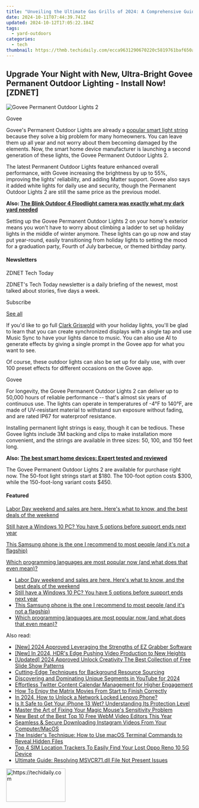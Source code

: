 ```yaml
---
title: "Unveiling the Ultimate Gas Grills of 2024: A Comprehensive Guide by ZDNet"
date: 2024-10-11T07:44:39.741Z
updated: 2024-10-12T17:05:22.184Z
tags:
  - yard-outdoors
categories:
  - tech
thumbnail: https://thmb.techidaily.com/ecca9631290670220c5819761baf650aa5dd08f70276ed62c1ed9a3790d42498.jpg
---
```


## Upgrade Your Night with New, Ultra-Bright Govee Permanent Outdoor Lighting - Install Now![ZDNET]

![Govee Permanent Outdoor Lights 2](https://www.zdnet.com/a/img/resize/fef09a07669b4416397ae9cb2a8a65ac965c2943/2024/08/23/cb422779-bdec-43bc-924c-085b9ad340b7/7.png?auto=webp&width=1280)

Govee

Govee's Permanent Outdoor Lights are already a [popular smart light string](https://buy.geni.us/Proxy.ashx?TSID=368250&GR%5FURL=https%3A%2F%2Fwww.amazon.com%2FGovee-Permanent-Waterproof-Lighting-Assistant%2Fdp%2FB0BCQ926C1%3Ftag%3Dzd-buy-button-20%26ascsubtag%3D%5F%5FCOM%5FCLICK%5FID%5F%5F%7C0732191c-49af-4b4a-b0cb-47f0325da749%7Cdtp&dtb=1) because they solve a big problem for many homeowners. You can leave them up all year and not worry about them becoming damaged by the elements. Now, the smart home device manufacturer is launching a second generation of these lights, the Govee Permanent Outdoor Lights 2.

The latest Permanent Outdoor Lights feature enhanced overall performance, with Govee increasing the brightness by up to 55%, improving the lights' reliability, and adding Matter support. Govee also says it added white lights for daily use and security, though the Permanent Outdoor Lights 2 are still the same price as the previous model.

**Also: [The Blink Outdoor 4 Floodlight camera was exactly what my dark yard needed](https://www.zdnet.com/home-and-office/smart-home/the-blink-outdoor-4-floodlight-camera-was-exactly-what-my-dark-yard-needed/)**

Setting up the Govee Permanent Outdoor Lights 2 on your home's exterior means you won't have to worry about climbing a ladder to set up holiday lights in the middle of winter anymore. These lights can go up now and stay put year-round, easily transitioning from holiday lights to setting the mood for a graduation party, Fourth of July barbecue, or themed birthday party.

#### Newsletters

ZDNET Tech Today

ZDNET's Tech Today newsletter is a daily briefing of the newest, most talked about stories, five days a week.

 Subscribe

[See all](https://www.zdnet.com/newsletters/)

If you'd like to go full [Clark Griswold](https://vacation.fandom.com/wiki/Clark%5FGriswold) with your holiday lights, you'll be glad to learn that you can create synchronized displays with a single tap and use Music Sync to have your lights dance to music. You can also use AI to generate effects by giving a single prompt in the Govee app for what you want to see. 

Of course, these outdoor lights can also be set up for daily use, with over 100 preset effects for different occasions on the Govee app. 

Govee

For longevity, the Govee Permanent Outdoor Lights 2 can deliver up to 50,000 hours of reliable performance -- that's almost six years of continuous use. The lights can operate in temperatures of -4°F to 140°F, are made of UV-resistant material to withstand sun exposure without fading, and are rated IP67 for waterproof resistance.

Installing permanent light strings is easy, though it can be tedious. These Govee lights include 3M backing and clips to make installation more convenient, and the strings are available in three sizes: 50, 100, and 150 feet long.

**Also: [The best smart home devices: Expert tested and reviewed](https://www.zdnet.com/home-and-office/smart-home/best-smart-home-device/)**

The Govee Permanent Outdoor Lights 2 are available for purchase right now. The 50-foot light strings start at $180\. The 100-foot option costs $300, while the 150-foot-long variant costs $450.

#### Featured

[Labor Day weekend and sales are here. Here's what to know, and the best deals of the weekend](https://www.zdnet.com/article/labor-day-deals-everything-to-know-09-02-2024/ "Labor Day weekend and sales are here. Here's what to know, and the best deals of the weekend")

[Still have a Windows 10 PC? You have 5 options before support ends next year](https://www.zdnet.com/article/still-have-a-windows-10-pc-you-have-5-options-before-support-ends-next-year/ "Still have a Windows 10 PC? You have 5 options before support ends next year")

[This Samsung phone is the one I recommend to most people (and it's not a flagship)](https://www.zdnet.com/article/this-samsung-phone-is-the-one-i-recommend-to-most-people-and-its-not-a-flagship/ "This Samsung phone is the one I recommend to most people (and it's not a flagship)")

[Which programming languages are most popular now (and what does that even mean)?](https://www.zdnet.com/article/the-most-popular-programming-languages-in-2024-and-what-that-even-means/ "Which programming languages are most popular now (and what does that even mean)?")

* [Labor Day weekend and sales are here. Here's what to know, and the best deals of the weekend](https://www.zdnet.com/article/labor-day-deals-everything-to-know-09-02-2024/ "Labor Day weekend and sales are here. Here's what to know, and the best deals of the weekend")
* [Still have a Windows 10 PC? You have 5 options before support ends next year](https://www.zdnet.com/article/still-have-a-windows-10-pc-you-have-5-options-before-support-ends-next-year/ "Still have a Windows 10 PC? You have 5 options before support ends next year")
* [This Samsung phone is the one I recommend to most people (and it's not a flagship)](https://www.zdnet.com/article/this-samsung-phone-is-the-one-i-recommend-to-most-people-and-its-not-a-flagship/ "This Samsung phone is the one I recommend to most people (and it's not a flagship)")
* [Which programming languages are most popular now (and what does that even mean)?](https://www.zdnet.com/article/the-most-popular-programming-languages-in-2024-and-what-that-even-means/ "Which programming languages are most popular now (and what does that even mean)?")

<ins class="adsbygoogle"
     style="display:block"
     data-ad-format="autorelaxed"
     data-ad-client="ca-pub-7571918770474297"
     data-ad-slot="1223367746"></ins>

<ins class="adsbygoogle"
     style="display:block"
     data-ad-client="ca-pub-7571918770474297"
     data-ad-slot="8358498916"
     data-ad-format="auto"
     data-full-width-responsive="true"></ins>

<span class="atpl-alsoreadstyle">Also read:</span>
<div><ul>
<li><a href="https://visual-screen-recording.techidaily.com/new-2024-approved-leveraging-the-strengths-of-ez-grabber-software/"><u>[New] 2024 Approved Leveraging the Strengths of EZ Grabber Software</u></a></li>
<li><a href="https://fox-glue.techidaily.com/new-in-2024-hdrs-edge-pushing-video-production-to-new-heights/"><u>[New] In 2024, HDR's Edge Pushing Video Production to New Heights</u></a></li>
<li><a href="https://fox-access.techidaily.com/updated-2024-approved-unlock-creativity-the-best-collection-of-free-slide-show-patterns/"><u>[Updated] 2024 Approved Unlock Creativity The Best Collection of Free Slide Show Patterns</u></a></li>
<li><a href="https://extra-lessons.techidaily.com/cutting-edge-techniques-for-background-resource-sourcing/"><u>Cutting-Edge Techniques for Background Resource Sourcing</u></a></li>
<li><a href="https://youtube-blog.techidaily.com/vering-and-dominating-unique-segments-in-youtube-for-2024/"><u>Discovering and Dominating Unique Segments in YouTube for 2024</u></a></li>
<li><a href="https://tech-renaissance.techidaily.com/effortless-twitter-content-calendar-management-for-higher-engagement/"><u>Effortless Twitter Content Calendar Management for Higher Engagement</u></a></li>
<li><a href="https://tech-renaissance.techidaily.com/how-to-enjoy-the-matrix-movies-from-start-to-finish-correctly/"><u>How To Enjoy the Matrix Movies From Start to Finish Correctly</u></a></li>
<li><a href="https://android-unlock.techidaily.com/in-2024-how-to-unlock-a-network-locked-lenovo-phone-by-drfone-android/"><u>In 2024, How to Unlock a Network Locked Lenovo Phone?</u></a></li>
<li><a href="https://tech-renaissance.techidaily.com/is-it-safe-to-get-your-iphone-13-wet-understanding-its-protection-level/"><u>Is It Safe to Get Your iPhone 13 Wet? Understanding Its Protection Level</u></a></li>
<li><a href="https://tech-renaissance.techidaily.com/master-the-art-of-fixing-your-magic-mouses-sensitivity-problem/"><u>Master the Art of Fixing Your Magic Mouse's Sensitivity Problem</u></a></li>
<li><a href="https://ai-vdieo-software.techidaily.com/new-best-of-the-best-top-10-free-webm-video-editors-this-year/"><u>New Best of the Best Top 10 Free WebM Video Editors This Year</u></a></li>
<li><a href="https://instagram-video-files.techidaily.com/seamless-and-secure-downloading-instagram-videos-from-your-computermacos/"><u>Seamless & Secure Downloading Instagram Videos From Your Computer/MacOS</u></a></li>
<li><a href="https://tech-renaissance.techidaily.com/the-insiders-technique-how-to-use-macos-terminal-commands-to-reveal-hidden-files/"><u>The Insider's Technique: How to Use macOS Terminal Commands to Reveal Hidden Files</u></a></li>
<li><a href="https://easy-unlock-android.techidaily.com/top-4-sim-location-trackers-to-easily-find-your-lost-oppo-reno-10-5g-device-by-drfone-android/"><u>Top 4 SIM Location Trackers To Easily Find Your Lost Oppo Reno 10 5G Device</u></a></li>
<li><a href="https://tech-renaissance.techidaily.com/ultimate-guide-resolving-msvcr71dll-file-not-present-issues/"><u>Ultimate Guide: Resolving MSVCR71.dll File Not Present Issues</u></a></li>
</ul></div>

<!-- affiliate ads begin -->
<a href="https://aligracehair.sjv.io/c/5597632/2135396/19272" target="_top" id="2135396">
  <img src="//a.impactradius-go.com/display-ad/19272-2135396" border="0" alt="https://techidaily.com" width="160" height="90"/>
</a>
<img height="0" width="0" src="https://aligracehair.sjv.io/i/5597632/2135396/19272" style="position:absolute;visibility:hidden;" border="0" />
<!-- affiliate ads end -->

